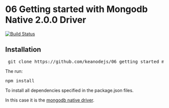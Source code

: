 # 06 Getting started with Mongodb Native 2.0.0 Driver

[![Build Status](https://travis-ci.org/keanodejs/06_getting_started_mongodb.svg?branch=master)](https://travis-ci.org/keanodejs/06_getting_started_mongodb)

## Installation

<pre> git clone https://github.com/keanodejs/06_getting_started_mongodb.git </pre>


The run:

<pre>npm install</pre>

To install all dependencies specified in the package.json files.

In this case it is the [mongodb native driver](https://www.npmjs.com/package/mongodb).